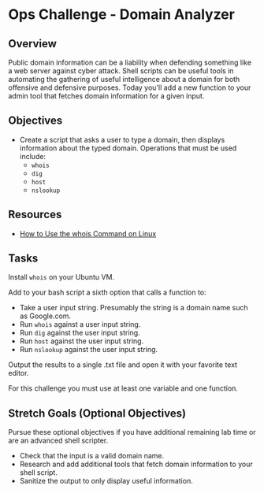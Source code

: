 # Ops Challenge - Domain Analyzer

## Overview

Public domain information can be a liability when defending something like a web server against cyber attack. Shell scripts can be useful tools in automating the gathering of useful intelligence about a domain for both offensive and defensive purposes. Today you'll add a new function to your admin tool that fetches domain information for a given input.

## Objectives

- Create a script that asks a user to type a domain, then displays information about the typed domain. Operations that must be used include:
  - `whois`
  - `dig`
  - `host`
  - `nslookup`

## Resources

- [How to Use the whois Command on Linux](https://www.howtogeek.com/680086/how-to-use-the-whois-command-on-linux/)

## Tasks

Install `whois` on your Ubuntu VM.

Add to your bash script a sixth option that calls a function to:

- Take a user input string. Presumably the string is a domain name such as Google.com.
- Run `whois` against a user input string.
- Run `dig` against the user input string.
- Run `host` against the user input string.
- Run `nslookup` against the user input string.

Output the results to a single .txt file and open it with your favorite text editor.

For this challenge you must use at least one variable and one function.

## Stretch Goals (Optional Objectives)

Pursue these optional objectives if you have additional remaining lab time or are an advanced shell scripter.

- Check that the input is a valid domain name.
- Research and add additional tools that fetch domain information to your shell script.
- Sanitize the output to only display useful information.
